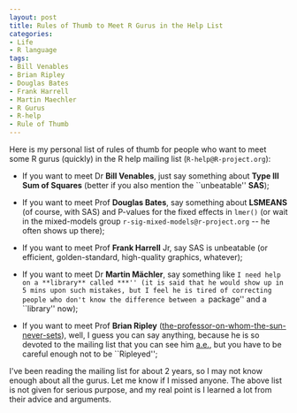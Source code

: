 ```yaml
---
layout: post
title: Rules of Thumb to Meet R Gurus in the Help List
categories:
- Life
- R language
tags:
- Bill Venables
- Brian Ripley
- Douglas Bates
- Frank Harrell
- Martin Maechler
- R Gurus
- R-help
- Rule of Thumb
---
```


Here is my personal list of rules of thumb for people who want to meet some R gurus (quickly) in the R help mailing list (`R-help@R-project.org`):



	
  * If you want to meet Dr **Bill Venables**, just say something about **Type III Sum of Squares** (better if you also mention the ``unbeatable'' **SAS**);

	
  * If you want to meet Prof **Douglas Bates**, say something about **LSMEANS** (of course, with SAS) and P-values for the fixed effects in `lmer()` (or wait in the mixed-models group `r-sig-mixed-models@r-project.org` -- he often shows up there);

	
  * If you want to meet Prof **Frank Harrell** Jr, say SAS is unbeatable (or efficient, golden-standard, high-quality graphics, whatever);

	
  * If you want to meet Dr **Martin Mächler**, say something like ``I need help on a **library** called ***'' (it is said that he would show up in 5 mins upon such mistakes, but I feel he is tired of correcting people who don't know the difference between a ``package'' and a ``library'' now);

	
  * If you want to meet Prof **Brian Ripley** ([the-professor-on-whom-the-sun-never-sets](http://yihui.name/en/2009/10/50000-revisions-committed-to-r/)), well, I guess you can say anything, because he is so devoted to the mailing list that you can see him [a.e.](http://en.wikipedia.org/wiki/Almost_everywhere), but you have to be careful enough not to be ``Ripleyed'';


I've been reading the mailing list for about 2 years, so I may not know enough about all the gurus. Let me know if I missed anyone. The above list is not given for serious purpose, and my real point is I learned a lot from their advice and arguments.
